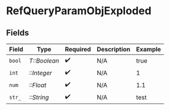 # RefQueryParamObjExploded


## Fields

| Field              | Type               | Required           | Description        | Example            |
| ------------------ | ------------------ | ------------------ | ------------------ | ------------------ |
| `bool`             | *T::Boolean*       | :heavy_check_mark: | N/A                | true               |
| `int`              | *::Integer*        | :heavy_check_mark: | N/A                | 1                  |
| `num`              | *::Float*          | :heavy_check_mark: | N/A                | 1.1                |
| `str_`             | *::String*         | :heavy_check_mark: | N/A                | test               |